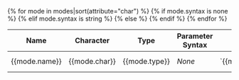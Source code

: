 <table markdown="1">
<thead>
<tr>
<th>Name</th>
<th>Character</th>
<th>Type</th>
<th>Parameter Syntax</th>
<th>Usable By</th>
<th>Module</td>
</tr>
</thead>
<tbody markdown="1">
{% for mode in modes|sort(attribute="char") %}
<tr markdown="1">
<td markdown="1">{{mode.name}}</td>
<td markdown="1">{{mode.char}}</td>
<td markdown="1">{{mode.type}}</td>
{% if mode.syntax is none %}
<td><em>None</em></td>
{% elif mode.syntax is string %}
<td markdown="1">`{{mode.syntax}}`</td>
{% else %}
<td markdown="1">`{{mode.syntax|join('`<br>`')}}`</td>
{% endif %}
<td markdown="1">{{mode.usable_by}}</td>
<td markdown="1">[{{mode.module}}](/3/modules/{{mode.module}}/)</td>
</tr>
{% endfor %}
</tbody>
</table>
